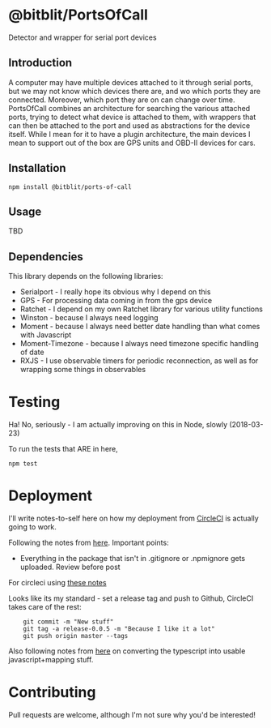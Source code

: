 # @bitblit/PortsOfCall

Detector and wrapper for serial port devices

## Introduction

A computer may have multiple devices attached to it through serial ports, but we may not know which devices there
are, and wo which ports they are connected.  Moreover, which port they are on can change over time.  PortsOfCall
combines an architecture for searching the various attached ports, trying to detect what device is attached to
them, with wrappers that can then be attached to the port and used as abstractions for the device itself.  While
I mean for it to have a plugin architecture, the main devices I mean to support out of the box are GPS units
and OBD-II devices for cars.

## Installation
`npm install @bitblit/ports-of-call`

## Usage

TBD

## Dependencies

This library depends on the following libraries:

* Serialport - I really hope its obvious why I depend on this
* GPS - For processing data coming in from the gps device
* Ratchet - I depend on my own Ratchet library for various utility functions
* Winston - because I always need logging
* Moment - because I always need better date handling than what comes with Javascript
* Moment-Timezone - because I always need timezone specific handling of date
* RXJS - I use observable timers for periodic reconnection, as well as for wrapping some things in observables

# Testing
Ha!  No, seriously - I am actually improving on this in Node, slowly (2018-03-23)

To run the tests that ARE in here,

`npm test`


# Deployment

I'll write notes-to-self here on how my deployment from [CircleCI](https://circleci.com) is actually going to work.

Following the notes from [here](https://docs.npmjs.com/getting-started/publishing-npm-packages).  Important points:

* Everything in the package that isn't in .gitignore or .npmignore gets uploaded.  Review before post

For circleci using [these notes](https://circleci.com/docs/1.0/npm-continuous-deployment/)

Looks like its my standard - set a release tag and push to Github, CircleCI takes care of the rest:

```
    git commit -m "New stuff"
    git tag -a release-0.0.5 -m "Because I like it a lot"
    git push origin master --tags

```

Also following notes from [here](https://ljn.io/posts/publishing-typescript-projects-with-npm/) on converting the
typescript into usable javascript+mapping stuff.



# Contributing

Pull requests are welcome, although I'm not sure why you'd be interested!
